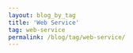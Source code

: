```yaml
---
layout: blog_by_tag
title: 'Web Service'
tag: web-service
permalink: /blog/tag/web-service/
---
```

